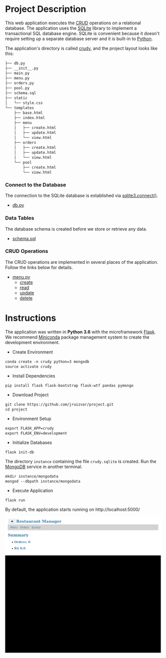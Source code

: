 # Project Description
This web application executes the [CRUD](https://en.wikipedia.org/wiki/Create,_read,_update_and_delete) operations on a relational database. The application uses the [SQLite](https://sqlite.org/about.html) library to implement a transactional SQL database engine. SQLite is convenient because it doesn't require setting up a separate database server and it is built-in to [Python](https://www.python.org/).

The application's directory is called [crudy](crudy), and the project layout looks like this:

```
├── db.py
├── __init__.py
├── main.py
├── menu.py
├── orders.py
├── pool.py
├── schema.sql
├── static
│   └── style.css
└── templates
    ├── base.html
    ├── index.html
    ├── menu
    │   ├── create.html
    │   ├── update.html
    │   └── view.html
    ├── orders
    │   ├── create.html
    │   ├── update.html
    │   └── view.html
    └── pool
        ├── create.html
        └── view.html
```

### Connect to the Database
The connection to the SQLite database is established via [sqlite3.connect()](https://docs.python.org/3/library/sqlite3.html#sqlite3.connect). 

- [db.py](crudy/db.py#L10-L13)

### Data Tables
The database schema is created before we store or retrieve any data.

- [schema.sql](crudy/schema.sql)

### CRUD Operations
The CRUD operations are implemented in several places of the application. Follow the links below for details.

- [menu.py](crudy/menu.py)
  - [create](https://github.com/jruizvar/project/blob/master/crudy/menu.py#L32)
  - [read](https://github.com/jruizvar/project/blob/master/crudy/menu.py#L21)
  - [update](https://github.com/jruizvar/project/blob/master/crudy/menu.py#L49)
  - [delete](https://github.com/jruizvar/project/blob/master/crudy/menu.py#L61)

# Instructions
The application was written in **Python 3.6** with the microframework [Flask](http://flask.pocoo.org). We recommend [Miniconda](https://conda.io/miniconda.html) package management system to create the development environment.

- Create Environment
```
conda create -n crudy python=3 mongodb
source activate crudy
```

- Install Dependencies

```
pip install flask flask-bootstrap flask-wtf pandas pymongo
``` 

- Download Project
```
git clone https://github.com/jruizvar/project.git
cd project
```

- Environment Setup
```
export FLASK_APP=crudy
export FLASK_ENV=development
```

- Initialize Databases
```
flask init-db
```
The directory `instance` containing the file `crudy.sqlite` is created.
Run the [MongoDB](http://api.mongodb.com/python/current/tutorial.html) service in another terminal.
```
mkdir instance/mongodata
mongod --dbpath instance/mongodata
```

- Execute Application
```
flask run
```

By default, the application starts running on http://localhost:5000/

![](doc/crudy.gif)
